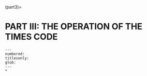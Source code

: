 (part3)=
# PART III: THE OPERATION OF THE TIMES CODE

```{toctree}
---
numbered:
titlesonly:
glob:
---
*
```
